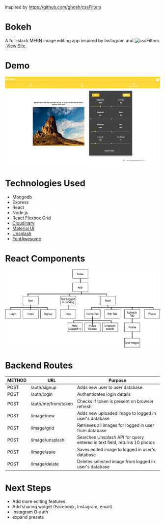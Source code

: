 inspired by https://github.com/ghosh/cssFilters

# Bokeh
 A full-stack MERN image editing app inspired by Instagram and ![cssFilters](https://www.cssfilters.co/).[View Site](#).

# Demo

![Home 1](/client/public/screenshot.png)

# Technologies Used
* Mongodb
* Express
* React
* Node.js
* [React Flexbox Grid](https://roylee0704.github.io/react-flexbox-grid/)
* [Cloudinary](https://cloudinary.com/)
* [Material UI](http://www.material-ui.com/#/)
* [Unsplash](https://unsplash.com/)
* [FontAwesome](http://fontawesome.io/)

# React Components

![Components Map](/client/public/download.png)

# Backend Routes
METHOD | URL | Purpose
--- | --- | ---
POST | /auth/signup | Adds new user to user database
POST | /auth/login | Authenticates login details
POST | /auth/me/from/token | Checks if token is present on browser refresh
POST | /image/new | Adds new uploaded image to logged in user's database
POST | /image/grid | Retrieves all images for logged in user from database
POST | /image/unsplash | Searches Unsplash API for query entered in text field, returns 10 photos
POST | /image/save | Saves edited image to logged in user's database
POST | /image/delete | Deletes selected image from logged in user's database


# Next Steps
* Add more editing features
* Add sharing widget (Facebook, Instagram, email)
* Instagram O-auth
* expand presets
